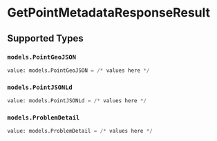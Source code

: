 # GetPointMetadataResponseResult


## Supported Types

### `models.PointGeoJSON`

```python
value: models.PointGeoJSON = /* values here */
```

### `models.PointJSONLd`

```python
value: models.PointJSONLd = /* values here */
```

### `models.ProblemDetail`

```python
value: models.ProblemDetail = /* values here */
```

